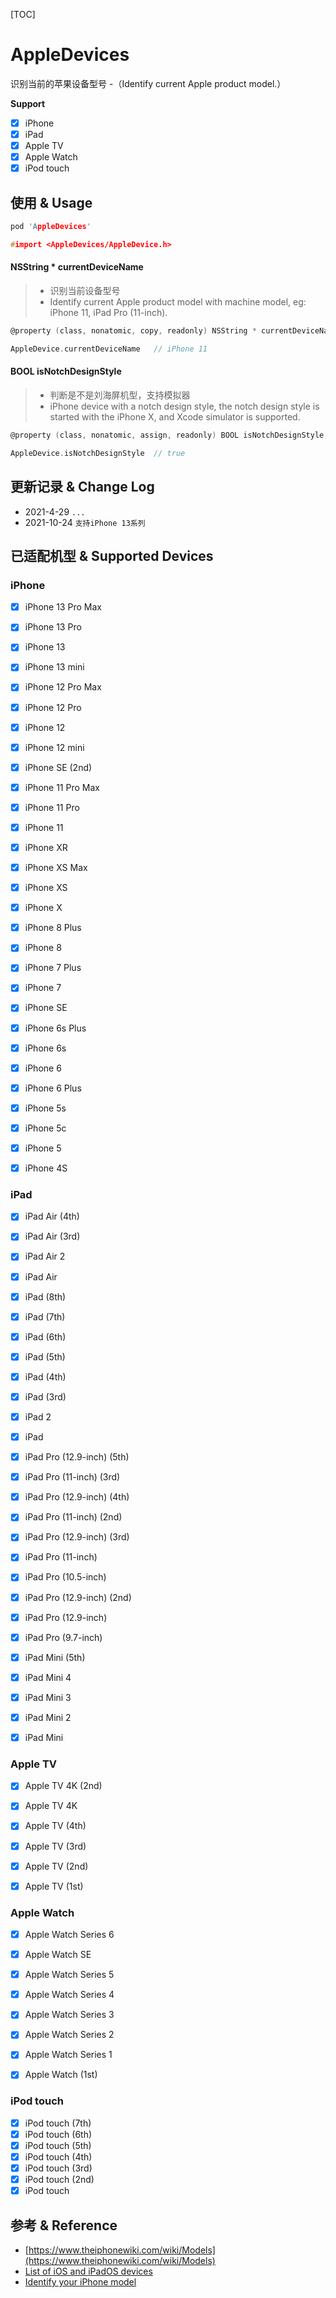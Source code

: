 [TOC]

# AppleDevices

识别当前的苹果设备型号 -（Identify current Apple product model.）

**Support**

- [x] iPhone
- [x] iPad
- [x] Apple TV
- [x] Apple Watch
- [x] iPod touch

## 使用 & Usage

```C
pod 'AppleDevices'

#import <AppleDevices/AppleDevice.h>
```

####  NSString * currentDeviceName

> * 识别当前设备型号
> * Identify current Apple product model with machine model, eg: iPhone 11, iPad Pro (11-inch).

```C
@property (class, nonatomic, copy, readonly) NSString * currentDeviceName;

AppleDevice.currentDeviceName   // iPhone 11
```

#### BOOL isNotchDesignStyle

> * 判断是不是刘海屏机型，支持模拟器
> * iPhone device with a notch design style, the notch design style is started with the iPhone X, and Xcode simulator is supported.


```C
@property (class, nonatomic, assign, readonly) BOOL isNotchDesignStyle;

AppleDevice.isNotchDesignStyle  // true
```


## 更新记录 & Change Log

- 2021-4-29 `...`
- 2021-10-24 `支持iPhone 13系列`

## 已适配机型 & Supported Devices

### iPhone


- [x] iPhone 13 Pro Max
- [x] iPhone 13 Pro
- [x] iPhone 13
- [x] iPhone 13 mini
- [x] iPhone 12 Pro Max
- [x] iPhone 12 Pro
- [x] iPhone 12
- [x] iPhone 12 mini
- [x] iPhone SE (2nd)
- [x] iPhone 11 Pro Max
- [x] iPhone 11 Pro
- [x] iPhone 11
- [x] iPhone XR
- [x] iPhone XS Max
- [x] iPhone XS
- [x] iPhone X
- [x] iPhone 8 Plus
- [x] iPhone 8
- [x] iPhone 7 Plus
- [x] iPhone 7
- [x] iPhone SE
- [x] iPhone 6s Plus
- [x] iPhone 6s
- [x] iPhone 6
- [x] iPhone 6 Plus
- [x] iPhone 5s
- [x] iPhone 5c
- [x] iPhone 5
- [x] iPhone 4S


### iPad


- [x] iPad Air (4th)
- [x] iPad Air (3rd)
- [x] iPad Air 2
- [x] iPad Air
- [x] iPad (8th)
- [x] iPad (7th)
- [x] iPad (6th)
- [x] iPad (5th)
- [x] iPad (4th)
- [x] iPad (3rd)
- [x] iPad 2
- [x] iPad
- [x] iPad Pro (12.9-inch) (5th)
- [x] iPad Pro (11-inch) (3rd)
- [x] iPad Pro (12.9-inch) (4th)
- [x] iPad Pro (11-inch) (2nd)
- [x] iPad Pro (12.9-inch) (3rd)
- [x] iPad Pro (11-inch)
- [x] iPad Pro (10.5-inch)
- [x] iPad Pro (12.9-inch) (2nd)
- [x] iPad Pro (12.9-inch)
- [x] iPad Pro (9.7-inch)
- [x] iPad Mini (5th)
- [x] iPad Mini 4
- [x] iPad Mini 3
- [x] iPad Mini 2
- [x] iPad Mini


### Apple TV


- [x] Apple TV 4K (2nd)
- [x] Apple TV 4K
- [x] Apple TV (4th)
- [x] Apple TV (3rd)
- [x] Apple TV (2nd)
- [x] Apple TV (1st)


### Apple Watch


- [x] Apple Watch Series 6
- [x] Apple Watch SE
- [x] Apple Watch Series 5
- [x] Apple Watch Series 4
- [x] Apple Watch Series 3
- [x] Apple Watch Series 2
- [x] Apple Watch Series 1
- [x] Apple Watch (1st)



### iPod touch


- [x] iPod touch (7th)
- [x] iPod touch (6th)
- [x] iPod touch (5th)
- [x] iPod touch (4th)
- [x] iPod touch (3rd)
- [x] iPod touch (2nd)
- [x] iPod touch

## 参考 & Reference

* [https://www.theiphonewiki.com/wiki/Models](https://www.theiphonewiki.com/wiki/Models)
* [List of iOS and iPadOS devices](https://en.wikipedia.org/wiki/List_of_iOS_and_iPadOS_devices)
* [Identify your iPhone model](https://support.apple.com/en-us/HT201296)